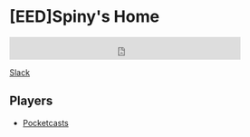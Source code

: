 # [EED]Spiny's Home

<iframe src="https://duckduckgo.com/search.html?prefill=Search DuckDuckGo" style="overflow:hidden;margin:0;padding:0;width:408px;height:40px;" frameborder="0"></iframe>

[Slack](https://eatelectricdeath.slack.com/)

## Players
- [Pocketcasts](https://play.pocketcasts.com/podcasts)
